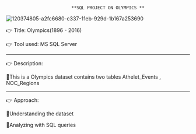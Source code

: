                              **SQL PROJECT ON OLYMPICS **



![120374805-a2fc6680-c337-11eb-929d-1b167a253690](https://github.com/venkateshkadari493/Project-Portfolio/assets/144048777/681c0dcf-cc53-4e73-ac8f-cb7c33857a77)

                             
  


👉 Title: Olympics(1896 - 2016)


👉 Tool used: MS SQL Server

------------------------------------------------------------------------------------------

👉 Description:


📝This is a Olympics dataset contains two tables Athelet_Events , NOC_Regions

-------------------------------------------------------------------------------------------

👉 Approach:


📝Understanding the dataset

📝Analyzing with SQL queries

